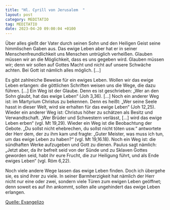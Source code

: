 ```yaml
---
title: "Hl. Cyrill von Jerusalem  "
layout: post
category: MEDITATIO
tag: MEDITATIO
date: 2023-04-20 09:00:04 +0100
---
```

Über alles gießt der Vater durch seinen Sohn und den Heiligen Geist seine himmlischen Gaben aus. Das ewige Leben aber hat er in seiner Menschenfreundlichkeit uns Menschen untrüglich verheißen. Glauben müssen wir an die Möglichkeit, dass es uns gegeben wird. Glauben müssen wir; denn wir sollen auf Gottes Macht und nicht auf unsere Schwäche achten.<!--more--> Bei Gott ist nämlich alles möglich. […] 

Es gibt zahlreiche Beweise für ein ewiges Leben. Wollen wir das ewige Leben erlangen: die göttlichen Schriften weisen uns die Wege, die dazu führen. […] Ein Weg ist der Glaube. Denn es ist geschrieben: „Wer an den Sohn glaubt, hat das ewige Leben“ (Joh 3,36). […] Noch ein anderer Weg ist: im Martyrium Christus zu bekennen. Denn es heißt: „Wer seine Seele hasst in dieser Welt, wird sie erhalten für das ewige Leben“ (Joh 12,25). Wieder ein anderer Weg ist: Christus höher zu schätzen als Besitz und Verwandtschaft. „Wer Brüder und Schwestern verlässt, […] wird das ewige Leben erben“ (vgl. Mt 19,29). Wieder ein Weg ist die Beobachtung der Gebote. „Du sollst nicht ehebrechen, du sollst nicht töten usw.“ antwortete der Herr dem, der zu ihm kam und fragte: „Guter Meister, was muss ich tun, um das ewige Leben zu haben?“ (vgl. Mt 19,16.18). Noch ein Weg ist: die sündhaften Werke aufzugeben und Gott zu dienen. Paulus sagt nämlich: „Jetzt aber, da ihr befreit seid von der Sünde und zu Sklaven Gottes geworden seid, habt ihr eure Frucht, die zur Heiligung führt, und als Ende ewiges Leben“ (vgl. Röm 6,22).

Noch viele andere Wege lassen das ewige Leben finden. Doch ich übergehe sie, es sind ihrer zu viele. In seiner Barmherzigkeit hat nämlich der Herr nicht nur eine oder zwei, sondern viele Türen zum ewigen Leben geöffnet; denn soweit es auf ihn ankommt, sollen alle ungehindert das ewige Leben erlangen.



[Quelle: Evangelizo](https://evangeliumtagfuertag.org/DE/gospel)